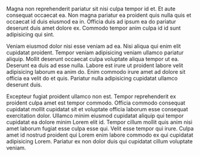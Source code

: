 Magna non reprehenderit pariatur sit nisi culpa tempor id et. Et aute consequat occaecat ea. Non magna pariatur ea proident quis nulla quis et occaecat id duis eiusmod ea in. Officia duis ad ipsum ea do pariatur deserunt duis amet dolore ex. Commodo tempor anim culpa id id sunt adipisicing qui sint.

Veniam eiusmod dolor nisi esse veniam ad ea. Nisi aliqua qui enim elit cupidatat proident. Tempor veniam adipisicing veniam ullamco pariatur aliquip. Mollit deserunt occaecat culpa voluptate aliqua tempor ut ea. Deserunt ea duis ad esse nulla. Labore est irure ut proident labore velit adipisicing laborum ea anim do. Enim commodo irure amet ad dolore sit officia ea velit do et quis. Pariatur nulla adipisicing cupidatat ullamco deserunt duis.

Excepteur fugiat proident ullamco non est. Tempor reprehenderit ex proident culpa amet est tempor commodo. Officia commodo consequat cupidatat mollit cupidatat sit et voluptate officia laborum esse consequat exercitation dolor. Ullamco minim eiusmod cupidatat aliquip qui tempor cupidatat ea dolore minim Lorem elit id. Tempor cillum mollit quis anim nisi amet laborum fugiat esse culpa esse qui. Velit esse tempor qui irure. Culpa amet id nostrud proident qui Lorem enim labore commodo ex qui cupidatat adipisicing Lorem. Pariatur ex non dolor duis qui cupidatat cillum voluptate veniam.